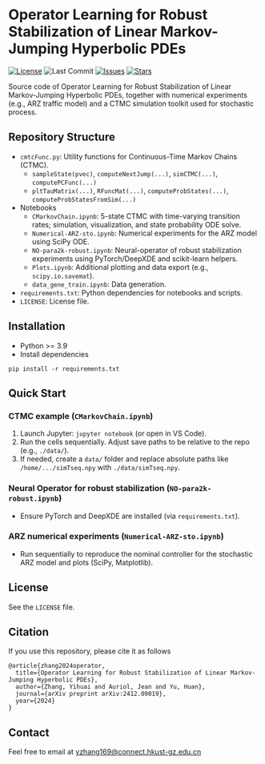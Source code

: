 # Operator Learning for Robust Stabilization of Linear Markov-Jumping Hyperbolic PDEs

[![License](https://img.shields.io/github/license/curryzyang/NeuralOperator4RobustStabilizationHyperbolicPDEs)](LICENSE)
![Last Commit](https://img.shields.io/github/last-commit/curryzyang/NeuralOperator4RobustStabilizationHyperbolicPDEs)
[![Issues](https://img.shields.io/github/issues/curryzyang/NeuralOperator4RobustStabilizationHyperbolicPDEs)](https://github.com/curryzyang/NeuralOperator4RobustStabilizationHyperbolicPDEs/issues)
[![Stars](https://img.shields.io/github/stars/curryzyang/NeuralOperator4RobustStabilizationHyperbolicPDEs?style=social)](https://github.com/curryzyang/NeuralOperator4RobustStabilizationHyperbolicPDEs/stargazers)

Source code of Operator Learning for Robust Stabilization of Linear Markov-Jumping Hyperbolic PDEs, together with numerical experiments (e.g., ARZ traffic model) and a CTMC simulation toolkit used for stochastic process.

## Repository Structure
- `cmtcFunc.py`: Utility functions for Continuous-Time Markov Chains (CTMC).
  - `sampleState(pvec)`, `computeNextJump(...)`, `simCTMC(...)`, `computePCFunc(...)`
  - `pltTauMatrix(...)`, `RFuncMat(...)`, `computeProbStates(...)`, `computeProbStatesFromSim(...)`
- Notebooks
  - `CMarkovChain.ipynb`: 5-state CTMC with time-varying transition rates; simulation, visualization, and state probability ODE solve.
  - `Numerical-ARZ-sto.ipynb`: Numerical experiments for the ARZ model using SciPy ODE.
  - `NO-para2k-robust.ipynb`: Neural-operator of robust stabilization experiments using PyTorch/DeepXDE and scikit-learn helpers.
  - `Plots.ipynb`: Additional plotting and data export (e.g., `scipy.io.savemat`).
  - `data_gene_train.ipynb`: Data generation.
- `requirements.txt`: Python dependencies for notebooks and scripts.
- `LICENSE`: License file.

## Installation
- Python >= 3.9
- Install dependencies

```
pip install -r requirements.txt
```

## Quick Start
### CTMC example (`CMarkovChain.ipynb`)
1. Launch Jupyter: `jupyter notebook` (or open in VS Code).
2. Run the cells sequentially. Adjust save paths to be relative to the repo (e.g., `./data/`).
3. If needed, create a `data/` folder and replace absolute paths like `/home/.../simTseq.npy` with `./data/simTseq.npy`.

### Neural Operator for robust stabilization (`NO-para2k-robust.ipynb`)
- Ensure PyTorch and DeepXDE are installed (via `requirements.txt`).

### ARZ numerical experiments (`Numerical-ARZ-sto.ipynb`)
- Run sequentially to reproduce the nominal controller for the stochastic ARZ model and plots (SciPy, Matplotlib).

## License
See the `LICENSE` file.

## Citation
If you use this repository, please cite it as follows

```
@article{zhang2024operator,
  title={Operator Learning for Robust Stabilization of Linear Markov-Jumping Hyperbolic PDEs},
  author={Zhang, Yihuai and Auriol, Jean and Yu, Huan},
  journal={arXiv preprint arXiv:2412.09019},
  year={2024}
}
```

## Contact
Feel free to email at [yzhang169@connect.hkust-gz.edu.cn](yzhang169@connect.hkust-gz.edu.cn)

